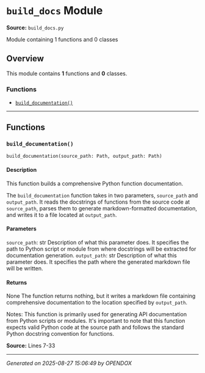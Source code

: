 # `build_docs` Module

**Source:** `build_docs.py`

Module containing 1 functions and 0 classes

## Overview

This module contains **1** functions and **0** classes.

### Functions

- [`build_documentation()`](#build_documentation)

---

## Functions

### `build_documentation()`

```python
build_documentation(source_path: Path, output_path: Path)
```

#### Description

This function builds a comprehensive Python function documentation.

The `build_documentation` function takes in two parameters, `source_path` and `output_path`. It reads the docstrings of functions from the source code at `source_path`, parses them to generate markdown-formatted documentation, and writes it to a file located at `output_path`.

#### Parameters

`source_path`: str Description of what this parameter does. It specifies the path to Python script or module from where docstrings will be extracted for documentation generation.
    `output_path`: str Description of what this parameter does. It specifies the path where the generated markdown file will be written.

#### Returns

None The function returns nothing, but it writes a markdown file containing comprehensive documentation to the location specified by `output_path`.

Notes:
    This function is primarily used for generating API documentation from Python scripts or modules. It's important to note that this function expects valid Python code at the source path and follows the standard Python docstring convention for functions.

**Source:** Lines 7-33

---


*Generated on 2025-08-27 15:06:49 by OPENDOX*
